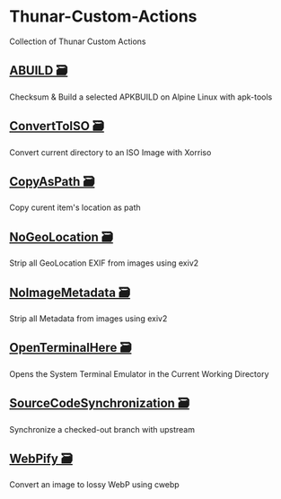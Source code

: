 # Thunar-Custom-Actions
Collection of Thunar Custom Actions
## [ABUILD 🗃](https://github.com/Saijin-Naib/Thunar-Custom-Actions/blob/trunk/.config/Thunar/ABUILD/uca.xml)
Checksum & Build a selected APKBUILD on Alpine Linux with apk-tools
## [ConvertToISO 🗃](https://github.com/Saijin-Naib/Thunar-Custom-Actions/blob/trunk/.config/Thunar/ConvertToISO/uca.xml)
Convert current directory to an ISO Image with Xorriso 
## [CopyAsPath 🗃](https://github.com/Saijin-Naib/Thunar-Custom-Actions/blob/trunk/.config/Thunar/CopyAsPath/uca.xml)
Copy curent item's location as path
## [NoGeoLocation 🗃](https://github.com/Saijin-Naib/Thunar-Custom-Actions/blob/trunk/.config/Thunar/NoGeoLocation/uca.xml)
Strip all GeoLocation EXIF from images using exiv2
## [NoImageMetadata 🗃](https://github.com/Saijin-Naib/Thunar-Custom-Actions/blob/trunk/.config/Thunar/NoImageMetaData/uca.xml)
Strip all Metadata from images using exiv2
## [OpenTerminalHere 🗃](https://github.com/Saijin-Naib/Thunar-Custom-Actions/blob/trunk/.config/Thunar/OpenTerminalHere/uca.xml)
Opens the System Terminal Emulator in the Current Working Directory
## [SourceCodeSynchronization 🗃](https://github.com/Saijin-Naib/Thunar-Custom-Actions/blob/trunk/.config/Thunar/SourceCodeSynchronization/uca.xml)
Synchronize a checked-out branch with upstream
## [WebPify 🗃](https://github.com/Saijin-Naib/Thunar-Custom-Actions/blob/trunk/.config/Thunar/WebPify/uca.xml)
Convert an image to lossy WebP using cwebp
